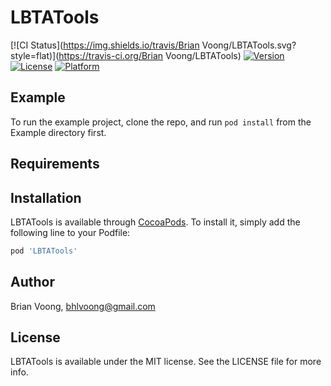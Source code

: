 # LBTATools

[![CI Status](https://img.shields.io/travis/Brian Voong/LBTATools.svg?style=flat)](https://travis-ci.org/Brian Voong/LBTATools)
[![Version](https://img.shields.io/cocoapods/v/LBTATools.svg?style=flat)](https://cocoapods.org/pods/LBTATools)
[![License](https://img.shields.io/cocoapods/l/LBTATools.svg?style=flat)](https://cocoapods.org/pods/LBTATools)
[![Platform](https://img.shields.io/cocoapods/p/LBTATools.svg?style=flat)](https://cocoapods.org/pods/LBTATools)

## Example

To run the example project, clone the repo, and run `pod install` from the Example directory first.

## Requirements

## Installation

LBTATools is available through [CocoaPods](https://cocoapods.org). To install
it, simply add the following line to your Podfile:

```ruby
pod 'LBTATools'
```

## Author

Brian Voong, bhlvoong@gmail.com

## License

LBTATools is available under the MIT license. See the LICENSE file for more info.
